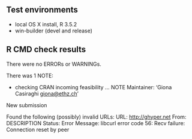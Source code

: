 ## Test environments
* local OS X install, R 3.5.2
* win-builder (devel and release)

## R CMD check results
There were no ERRORs or WARNINGs.

There was 1 NOTE:

* checking CRAN incoming feasibility ... NOTE
Maintainer: ‘Giona Casiraghi <giona@ethz.ch>’

New submission

Found the following (possibly) invalid URLs:
  URL: http://ghyper.net
    From: DESCRIPTION
    Status: Error
    Message: libcurl error code 56:
    	Recv failure: Connection reset by peer